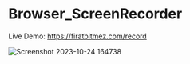 # Browser_ScreenRecorder


Live Demo:
https://firatbitmez.com/record

![Screenshot 2023-10-24 164738](https://github.com/firatkaanbitmez/Browser_ScreenRecorder/assets/74864221/50c6be73-c2af-4027-9970-24166c3e4d58)
